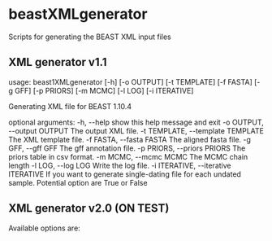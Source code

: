 # beastXMLgenerator

Scripts for generating the BEAST XML input files

## XML generator v1.1

usage: 
beast1XMLgenerator [-h] [-o OUTPUT] [-t TEMPLATE] [-f FASTA] [-g GFF] [-p PRIORS] [-m MCMC] [-l LOG] [-i ITERATIVE]

Generating XML file for BEAST 1.10.4

optional arguments:
-h, --help                                show this help message and exit
-o OUTPUT, --output OUTPUT                The output XML file.
-t TEMPLATE, --template TEMPLATE          The XML template file.
-f FASTA, --fasta FASTA                   The aligned fasta file.
-g GFF, --gff GFF                         The gff annotation file.
-p PRIORS, --priors PRIORS                The priors table in csv format.
-m MCMC, --mcmc MCMC                      The MCMC chain length
-l LOG, --log LOG                         Write the log file.
-i ITERATIVE, --iterative ITERATIVE       If you want to generate single-dating file for each undated sample. Potential option are True or False


## XML generator v2.0 (ON TEST)

Available options are:


